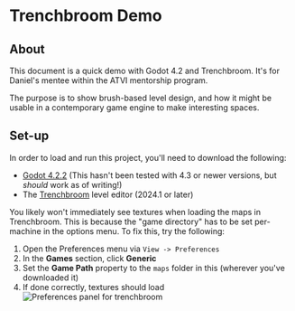 # Trenchbroom Demo

## About
This document is a quick demo with Godot 4.2 and Trenchbroom. It's for Daniel's mentee within the ATVI mentorship program.

The purpose is to show brush-based level design, and how it might be usable in a contemporary game engine to make interesting spaces.

## Set-up
In order to load and run this project, you'll need to download the following:
- [Godot 4.2.2](https://godotengine.org/download/archive/) (This hasn't been tested with 4.3 or newer versions, but _should_ work as of writing!)
- The [Trenchbroom](https://trenchbroom.github.io/) level editor (2024.1 or later)

You likely won't immediately see textures when loading the maps in Trenchbroom. This is because the "game directory" has to be set per-machine in the options menu. To fix this, try the following:
1. Open the Preferences menu via `View -> Preferences`
2. In the **Games** section, click **Generic**
3. Set the **Game Path** property to the `maps` folder in this (wherever you've downloaded it)
4. If done correctly, textures should load
![Preferences panel for trenchbroom](https://github.com/danbolt/trenchbroom-demo/assets/1205433/2d395703-b454-44ab-a4a2-ed2411a0dcdf)
